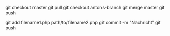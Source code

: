 git checkout master
git pull
git checkout antons-branch
git merge master
git push

git add filename1.php path/to/filename2.php
git commit -m "Nachricht"
git push